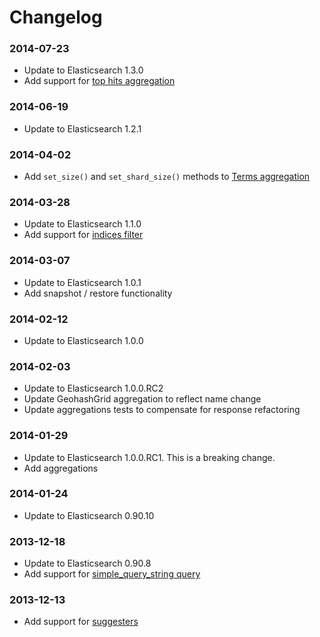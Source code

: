 Changelog
=========
### 2014-07-23
* Update to Elasticsearch 1.3.0
* Add support for [top hits aggregation](http://www.elasticsearch.org/guide/en/elasticsearch/reference/current/search-aggregations-metrics-top-hits-aggregation.html)

### 2014-06-19
* Update to Elasticsearch 1.2.1

### 2014-04-02
* Add `set_size()` and `set_shard_size()` methods to [Terms aggregation](https://github.com/jlinn/pylastica/blob/master/pylastica/aggregation/terms.py)

### 2014-03-28
* Update to Elasticsearch 1.1.0
* Add support for [indices filter](http://www.elasticsearch.org/guide/en/elasticsearch/reference/current/query-dsl-indices-filter.html)

### 2014-03-07
* Update to Elasticsearch 1.0.1
* Add snapshot / restore functionality

### 2014-02-12
* Update to Elasticsearch 1.0.0

### 2014-02-03
* Update to Elasticsearch 1.0.0.RC2
* Update GeohashGrid aggregation to reflect name change
* Update aggregations tests to compensate for response refactoring

### 2014-01-29
* Update to Elasticsearch 1.0.0.RC1. This is a breaking change.
* Add aggregations

### 2014-01-24
* Update to Elasticsearch 0.90.10

### 2013-12-18
* Update to Elasticsearch 0.90.8
* Add support for [simple_query_string query](http://www.elasticsearch.org/guide/en/elasticsearch/reference/current/query-dsl-simple-query-string-query.html)

### 2013-12-13
* Add support for [suggesters](http://www.elasticsearch.org/guide/en/elasticsearch/reference/current/search-suggesters.html)
